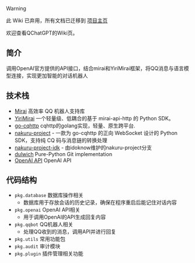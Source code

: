 > [!WARNING]
> 此 Wiki 已弃用，所有文档已迁移到 [项目主页](https://qchatgpt.rockchin.top)

欢迎查看QChatGPT的Wiki页。

## 简介

调用OpenAI官方提供的API接口，结合mirai和YiriMirai框架，将QQ消息与语言模型连接，实现更加智能的对话机器人

## 技术栈

- [Mirai](https://github.com/mamoe/mirai) 高效率 QQ 机器人支持库
- [YiriMirai](https://github.com/YiriMiraiProject/YiriMirai) 一个轻量级、低耦合的基于 mirai-api-http 的 Python SDK。
- [go-cqhttp](https://github.com/Mrs4s/go-cqhttp) cqhttp的golang实现，轻量、原生跨平台.
- [nakuru-project](https://github.com/Lxns-Network/nakuru-project) - 一款为 go-cqhttp 的正向 WebSocket 设计的 Python SDK，支持纯 CQ 码与消息链的转换处理
- [nakuru-project-idk](https://github.com/idoknow/nakuru-project-idk) - 由idoknow维护的nakuru-project分支
- [dulwich](https://github.com/jelmer/dulwich) Pure-Python Git implementation
- [OpenAI API](https://openai.com/api/) OpenAI API

## 代码结构

- `pkg.database` 数据库操作相关
  - 数据库用于存放会话的历史记录，确保在程序重启后能记住对话内容
- `pkg.openai` OpenAI API相关
  - 用于调用OpenAI的API生成回复内容
- `pkg.qqbot` QQ机器人相关
  - 处理QQ收到的消息，调用API并进行回复
- `pkg.utils` 常用功能包
- `pkg.audit` 审计模块
- `pkg.plugin` 插件管理相关功能
